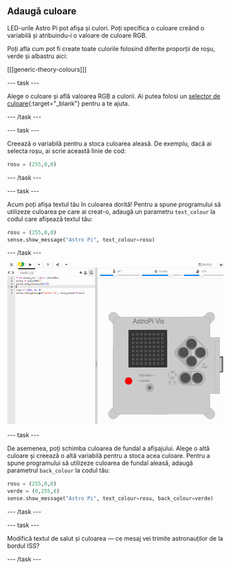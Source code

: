 ## Adaugă culoare

LED-urile Astro Pi pot afișa și culori. Poți specifica o culoare creând o variabilă și atribuindu-i o valoare de culoare RGB.

Poți afla cum pot fi create toate culorile folosind diferite proporții de roșu, verde și albastru aici:

[[[generic-theory-colours]]]

\--- task \---

Alege o culoare și află valoarea RGB a culorii. Ai putea folosi un [selector de culoare](https://www.w3schools.com/colors/colors_rgb.asp){:target="_blank"} pentru a te ajuta.

\--- /task \---

\--- task \---

Creează o variabilă pentru a stoca culoarea aleasă. De exemplu, dacă ai selecta roșu, ai scrie această linie de cod:

```python
rosu = (255,0,0)
```

\--- /task \---

\--- task \---

Acum poți afișa textul tău în culoarea dorită! Pentru a spune programului să utilizeze culoarea pe care ai creat-o, adaugă un parametru `text_colour` la codul care afișează textul tău:

```python
rosu = (255,0,0)
sense.show_message("Astro Pi", text_colour=rosu)
```

\--- /task \---

![afișează mesajul colorat](images/show-message-color.gif)

\--- task \---

De asemenea, poți schimba culoarea de fundal a afișajului. Alege o altă culoare și creează o altă variabilă pentru a stoca acea culoare. Pentru a spune programului să utilizeze culoarea de fundal aleasă, adaugă parametrul `back_colour` la codul tău:

```python
rosu = (255,0,0)
verde = (0,255,0)
sense.show_message("Astro Pi", text_colour=rosu, back_colour=verde)
```

\--- /task \---

\--- task \---

Modifică textul de salut și culoarea — ce mesaj vei trimite astronauților de la bordul ISS?

\--- /task \---